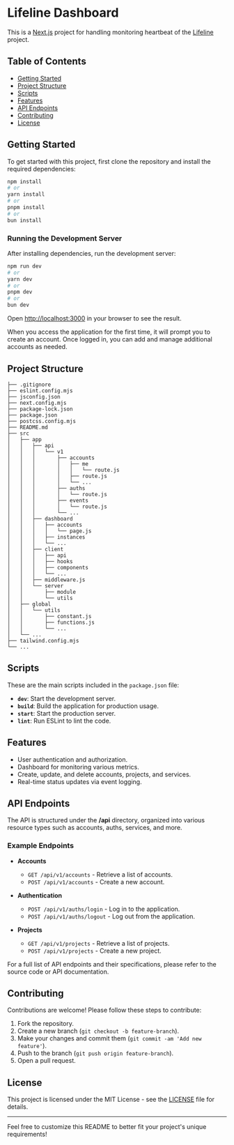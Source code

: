 # Lifeline Dashboard

This is a [Next.js](https://nextjs.org) project for handling monitoring heartbeat of the [Lifeline](https://github.com/angga2oioi/lifeline) project.

## Table of Contents
- [Getting Started](#getting-started)
- [Project Structure](#project-structure)
- [Scripts](#scripts)
- [Features](#features)
- [API Endpoints](#api-endpoints)
- [Contributing](#contributing)
- [License](#license)

## Getting Started

To get started with this project, first clone the repository and install the required dependencies:

```bash
npm install
# or
yarn install
# or
pnpm install
# or
bun install
```

### Running the Development Server

After installing dependencies, run the development server:

```bash
npm run dev
# or
yarn dev
# or
pnpm dev
# or
bun dev
```

Open [http://localhost:3000](http://localhost:3000) in your browser to see the result.

When you access the application for the first time, it will prompt you to create an account. Once logged in, you can add and manage additional accounts as needed.

## Project Structure

```plaintext
├── .gitignore
├── eslint.config.mjs
├── jsconfig.json
├── next.config.mjs
├── package-lock.json
├── package.json
├── postcss.config.mjs
├── README.md
├── src
│   ├── app
│   │   ├── api
│   │   │   └── v1
│   │   │       ├── accounts
│   │   │       │   ├── me
│   │   │       │   │   └── route.js
│   │   │       │   ├── route.js
│   │   │       │   └── ...
│   │   │       ├── auths
│   │   │       │   └── route.js
│   │   │       ├── events
│   │   │       │   └── route.js
│   │   │       └── ...
│   │   ├── dashboard
│   │   │   ├── accounts
│   │   │   │   └── page.js
│   │   │   ├── instances
│   │   │   └── ...
│   │   ├── client
│   │   │   ├── api
│   │   │   ├── hooks
│   │   │   ├── components
│   │   │   └── ...
│   │   ├── middleware.js
│   │   └── server
│   │       ├── module
│   │       └── utils
│   ├── global
│   │   └── utils
│   │       ├── constant.js
│   │       ├── functions.js
│   │       └── ...
│   └── ...
├── tailwind.config.mjs
└── ...
```

## Scripts

These are the main scripts included in the `package.json` file:

- **`dev`**: Start the development server.
- **`build`**: Build the application for production usage.
- **`start`**: Start the production server.
- **`lint`**: Run ESLint to lint the code.

## Features

- User authentication and authorization.
- Dashboard for monitoring various metrics.
- Create, update, and delete accounts, projects, and services.
- Real-time status updates via event logging.

## API Endpoints

The API is structured under the **/api** directory, organized into various resource types such as accounts, auths, services, and more. 

### Example Endpoints

- **Accounts**
  - `GET /api/v1/accounts` - Retrieve a list of accounts.
  - `POST /api/v1/accounts` - Create a new account.
  
- **Authentication**
  - `POST /api/v1/auths/login` - Log in to the application.
  - `POST /api/v1/auths/logout` - Log out from the application.

- **Projects**
  - `GET /api/v1/projects` - Retrieve a list of projects.
  - `POST /api/v1/projects` - Create a new project.

For a full list of API endpoints and their specifications, please refer to the source code or API documentation.

## Contributing

Contributions are welcome! Please follow these steps to contribute:

1. Fork the repository.
2. Create a new branch (`git checkout -b feature-branch`).
3. Make your changes and commit them (`git commit -am 'Add new feature'`).
4. Push to the branch (`git push origin feature-branch`).
5. Open a pull request.

## License

This project is licensed under the MIT License - see the [LICENSE](LICENSE) file for details.

---

Feel free to customize this README to better fit your project's unique requirements!